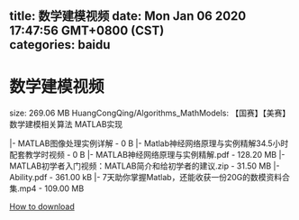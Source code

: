 
title: 数学建模视频
date: Mon Jan 06 2020 17:47:56 GMT+0800 (CST)    
categories: baidu
---

# 数学建模视频
size: 269.06 MB
 HuangCongQing/Algorithms_MathModels: 【国赛】【美赛】数学建模相关算法 MATLAB实现
 
|- MATLAB图像处理实例详解 - 0 B
|- Matlab神经网络原理与实例精解34.5小时配套教学时视频 - 0 B
|- MATLAB神经网络原理与实例精解.pdf - 128.20 MB
|- MATLAB初学者入门视频：MATLAB简介和给初学者的建议.zip - 31.50 MB
|- Ability.pdf - 361.00 kB
|- 7天助你掌握Matlab，还能收获一份20G的数模资料合集.mp4 - 109.00 MB

[How to download](https://bpcam.bemobtrk.com/go/2ceec3aa-1ca2-46d6-b9ff-aaa5c184517c?jno=287)